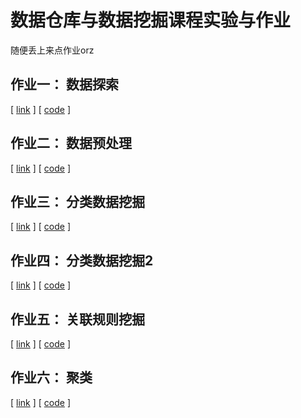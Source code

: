 # 数据仓库与数据挖掘课程实验与作业

随便丢上来点作业orz

## 作业一： 数据探索

[ [link](https://github.com/beiyuouo/data-mining-hw/tree/main/hw1) ] [ [code](https://beiyuouo.github.io/data-mining-hw/hw1/data_exploration) ]

## 作业二： 数据预处理

[ [link](https://github.com/beiyuouo/data-mining-hw/tree/main/hw2) ] [ [code](https://beiyuouo.github.io/data-mining-hw/hw2/data_preprocessing) ]

## 作业三： 分类数据挖掘

[ [link](https://github.com/beiyuouo/data-mining-hw/tree/main/hw3) ] [ [code](https://beiyuouo.github.io/data-mining-hw/hw3/classification) ]

## 作业四： 分类数据挖掘2

[ [link](https://github.com/beiyuouo/data-mining-hw/tree/main/hw4) ] [ [code](https://beiyuouo.github.io/data-mining-hw/hw4/classificationv2) ]

## 作业五： 关联规则挖掘

[ [link](https://github.com/beiyuouo/data-mining-hw/tree/main/hw5) ] [ [code](https://beiyuouo.github.io/data-mining-hw/hw5/association_rule_mining) ]

## 作业六： 聚类

[ [link](https://github.com/beiyuouo/data-mining-hw/tree/main/hw6) ] [ [code](https://beiyuouo.github.io/data-mining-hw/hw6/clustering) ]